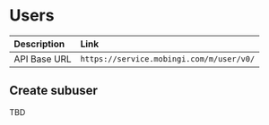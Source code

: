 # Users

| Description | Link |
| :--- | :--- |
| API Base URL | `https://service.mobingi.com/m/user/v0/` |

## Create subuser

TBD
